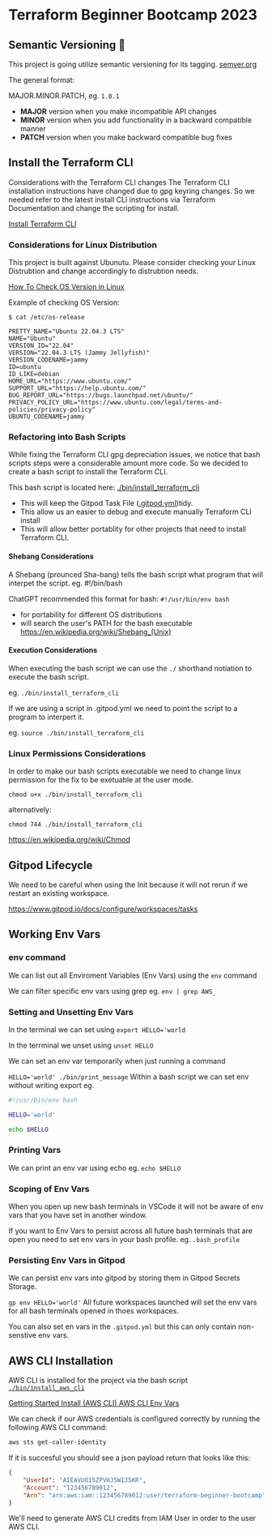 # Terraform Beginner Bootcamp 2023

## Semantic Versioning :mage:

This project is going utilize semantic versioning for its tagging. [semver.org](http://semver.org)

The general format:

MAJOR.MINOR.PATCH, eg. `1.0.1`

- **MAJOR** version when you make incompatible API changes
- **MINOR** version when you add functionality in a backward compatible manner
- **PATCH** version when you make backward compatible bug fixes

## Install the Terraform CLI

Considerations with the Terraform CLI changes
The Terraform CLI installation instructions have changed due to gpg keyring changes. So we needed refer to the latest install CLI instructions via Terraform Documentation and change the scripting for install.

[Install Terraform CLI](https://developer.hashicorp.com/terraform/tutorials/aws-get-started/install-cli)

### Considerations for Linux Distribution

This project is built against Ubunutu. Please consider checking your Linux Distrubtion and change accordingly to distrubtion needs.

[How To Check OS Version in Linux](https://www.cyberciti.biz/faq/how-to-check-os-version-in-linux-command-line/)

Example of checking OS Version:
```
$ cat /etc/os-release

PRETTY_NAME="Ubuntu 22.04.3 LTS"
NAME="Ubuntu"
VERSION_ID="22.04"
VERSION="22.04.3 LTS (Jammy Jellyfish)"
VERSION_CODENAME=jammy
ID=ubuntu
ID_LIKE=debian
HOME_URL="https://www.ubuntu.com/"
SUPPORT_URL="https://help.ubuntu.com/"
BUG_REPORT_URL="https://bugs.launchpad.net/ubuntu/"
PRIVACY_POLICY_URL="https://www.ubuntu.com/legal/terms-and-policies/privacy-policy"
UBUNTU_CODENAME=jammy
```
### Refactoring into Bash Scripts

While fixing the Terraform CLI gpg depreciation issues, we notice that bash scripts steps were a considerable amount more code. So we decided to create a bash script to install the Terraform CLI.

This bash script is located here: [./bin/install_terraform_cli](./bin/install_terraform_cli)

- This will keep the Gitpod Task File ([.gitpod.yml](.gitpod.yml))tidy.
- This allow us an easier to debug and execute manually Terraform CLI install
- This will allow better portablity for other projects that need to install Terraform CLI.

#### Shebang Considerations

A Shebang (prounced Sha-bang) tells the bash script what program that will interpet the script. eg. #!/bin/bash

ChatGPT recommended this format for bash: ```#!/usr/bin/env bash```

- for portability for different OS distributions
- will search the user's PATH for the bash executable
https://en.wikipedia.org/wiki/Shebang_(Unix)

#### Execution Considerations
When executing the bash script we can use the ```./``` shorthand notiation to execute the bash script.

eg. ```./bin/install_terraform_cli```

If we are using a script in .gitpod.yml we need to point the script to a program to interpert it.

eg. ```source ./bin/install_terraform_cli```

### Linux Permissions Considerations
In order to make our bash scripts executable we need to change linux permission for the fix to be exetuable at the user mode.
```
chmod u+x ./bin/install_terraform_cli
```
alternatively:
```
chmod 744 ./bin/install_terraform_cli
```
https://en.wikipedia.org/wiki/Chmod

## Gitpod Lifecycle
We need to be careful when using the Init because it will not rerun if we restart an existing workspace.

https://www.gitpod.io/docs/configure/workspaces/tasks

## Working Env Vars
### env command
We can list out all Enviroment Variables (Env Vars) using the ```env``` command

We can filter specific env vars using grep eg. ```env | grep AWS_```

### Setting and Unsetting Env Vars
In the terminal we can set using ```export HELLO='world```

In the terrminal we unset using ```unset HELLO```

We can set an env var temporarily when just running a command

```HELLO='world' ./bin/print_message```
Within a bash script we can set env without writing export eg.

```bash
#!/usr/bin/env bash

HELLO='world'

echo $HELLO
```
### Printing Vars
We can print an env var using echo eg. ```echo $HELLO```

### Scoping of Env Vars
When you open up new bash terminals in VSCode it will not be aware of env vars that you have set in another window.

If you want to Env Vars to persist across all future bash terminals that are open you need to set env vars in your bash profile. eg. ```.bash_profile```

### Persisting Env Vars in Gitpod
We can persist env vars into gitpod by storing them in Gitpod Secrets Storage.

```gp env HELLO='world'```
All future workspaces launched will set the env vars for all bash terminals opened in thoes workspaces.

You can also set en vars in the ```.gitpod.yml``` but this can only contain non-senstive env vars.

## AWS CLI Installation
AWS CLI is installed for the project via the bash script [```./bin/install_aws_cli```](./bin/install_aws_cli)

[Getting Started Install (AWS CLI) AWS CLI Env Vars](https://docs.aws.amazon.com/cli/latest/userguide/getting-started-install.html)

We can check if our AWS credentials is configured correctly by running the following AWS CLI command:

```sh
aws sts get-caller-identity
```

If it is succesful you should see a json payload return that looks like this:
```json
{
    "UserId": "AIEAVUO15ZPVHJ5WIJ5KR",
    "Account": "123456789012",
    "Arn": "arn:aws:iam::123456789012:user/terraform-beginner-bootcamp"
}
```
We'll need to generate AWS CLI credits from IAM User in order to the user AWS CLI.
